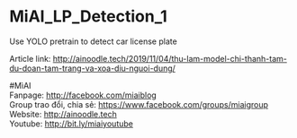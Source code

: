 # MiAI_LP_Detection_1
Use YOLO pretrain to detect car license plate

Article link:  http://ainoodle.tech/2019/11/04/thu-lam-model-chi-thanh-tam-du-doan-tam-trang-va-xoa-diu-nguoi-dung/

#MìAI <br>
Fanpage: http://facebook.com/miaiblog<br>
Group trao đổi, chia sẻ: https://www.facebook.com/groups/miaigroup<br>
Website: http://ainoodle.tech<br>
Youtube: http://bit.ly/miaiyoutube<br>
